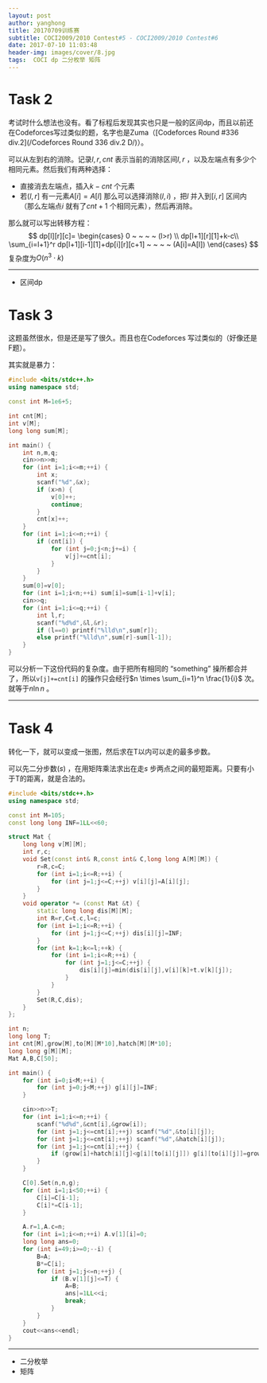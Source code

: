 ```yaml
---
layout: post
author: yanghong
title: 20170709训练赛
subtitle: COCI2009/2010 Contest#5 - COCI2009/2010 Contest#6
date: 2017-07-10 11:03:48
header-img: images/cover/8.jpg
tags:  COCI dp 二分枚举 矩阵
---
```


# Task 2

考试时什么想法也没有。看了标程后发现其实也只是一般的区间dp，而且以前还在Codeforces写过类似的题，名字也是Zuma（[Codeforces Round #336 div.2](/Codeforces Round 336 div.2 D/)）。

可以从左到右的消除。记录$l,r,cnt$ 表示当前的消除区间$l,r$ ，以及左端点有多少个相同元素。然后我们有两种选择：

+ 直接消去左端点，插入$k-cnt$ 个元素
+ 若$( l,r]$ 有一元素$A[i]=A[l]$ 那么可以选择消除$(l,i)$ ，把$l$ 并入到$[i,r]$ 区间内（那么左端点$i$ 就有了$cnt+1$ 个相同元素），然后再消除。

那么就可以写出转移方程：
$$
dp[l][r][c]=
\begin{cases}
0 ~ ~ ~ ~ (l>r) \\
dp[l+1][r][1]+k-c\\
\sum_{i=l+1}^r dp[l+1][i-1][1]+dp[i][r][c+1] ~ ~ ~ ~ (A[i]=A[l])
\end{cases}
$$
复杂度为$O(n^3 \cdot k)$

---

+ 区间dp

# Task 3

这题虽然很水，但是还是写了很久。而且也在Codeforces 写过类似的（好像还是F题）。

其实就是暴力：

```cpp
#include <bits/stdc++.h>
using namespace std;

const int M=1e6+5;

int cnt[M];
int v[M];
long long sum[M];

int main() {
	int n,m,q;
	cin>>n>>m;
	for (int i=1;i<=m;++i) {
		int x;
		scanf("%d",&x);
		if (x>n) {
			v[0]++;
			continue;
		}
		cnt[x]++;
	}
	for (int i=1;i<=n;++i) {
		if (cnt[i]) {
			for (int j=0;j<n;j+=i) {
				v[j]+=cnt[i];
			}
		}
	}
	sum[0]=v[0];
	for (int i=1;i<n;++i) sum[i]=sum[i-1]+v[i];
	cin>>q;
	for (int i=1;i<=q;++i) {
		int l,r;
		scanf("%d%d",&l,&r);
		if (l==0) printf("%lld\n",sum[r]);
		else printf("%lld\n",sum[r]-sum[l-1]);
	}
}
```

可以分析一下这份代码的复杂度。由于把所有相同的 “something” 操所都合并了，所以`v[j]+=cnt[i]` 的操作只会经行$n \times \sum_{i=1}^n \frac{1}{i}$ 次。就等于$n \ln n$ 。

---

# Task 4 

转化一下，就可以变成一张图，然后求在T以内可以走的最多步数。

可以先二分步数($s$) ，在用矩阵乘法求出在走$s$ 步两点之间的最短距离。只要有小于T的距离，就是合法的。

```cpp
#include <bits/stdc++.h>
using namespace std;

const int M=105;
const long long INF=1LL<<60;

struct Mat {
	long long v[M][M];
	int r,c;
	void Set(const int& R,const int& C,long long A[M][M]) {
		r=R,c=C;
		for (int i=1;i<=R;++i) {
			for (int j=1;j<=C;++j) v[i][j]=A[i][j];
		}
	}
	void operator *= (const Mat &t) {
		static long long dis[M][M];
		int R=r,C=t.c,l=c;
		for (int i=1;i<=R;++i) {
			for (int j=1;j<=C;++j) dis[i][j]=INF;
		}
		for (int k=1;k<=l;++k) {
			for (int i=1;i<=R;++i) {
				for (int j=1;j<=C;++j) {
					dis[i][j]=min(dis[i][j],v[i][k]+t.v[k][j]);
				}
			}
		}
		Set(R,C,dis);
	}
};

int n;
long long T;
int cnt[M],grow[M],to[M][M*10],hatch[M][M*10];
long long g[M][M];
Mat A,B,C[50];

int main() {
	for (int i=0;i<M;++i) {
		for (int j=0;j<M;++j) g[i][j]=INF;
	}

	cin>>n>>T;
	for (int i=1;i<=n;++i) {
		scanf("%d%d",&cnt[i],&grow[i]);
		for (int j=1;j<=cnt[i];++j) scanf("%d",&to[i][j]);
		for (int j=1;j<=cnt[i];++j) scanf("%d",&hatch[i][j]);
		for (int j=1;j<=cnt[i];++j) {
			if (grow[i]+hatch[i][j]<g[i][to[i][j]]) g[i][to[i][j]]=grow[i]+hatch[i][j];
		}
	}

	C[0].Set(n,n,g);
	for (int i=1;i<50;++i) {
		C[i]=C[i-1];
		C[i]*=C[i-1];
	}

	A.r=1,A.c=n;
	for (int i=1;i<=n;++i) A.v[1][i]=0;
	long long ans=0;
	for (int i=49;i>=0;--i) {
		B=A;
		B*=C[i];
		for (int j=1;j<=n;++j) {
			if (B.v[1][j]<=T) {
				A=B;
				ans|=1LL<<i;
				break;
			}
		}
	}
	cout<<ans<<endl;
}
```

---

+ 二分枚举
+ 矩阵